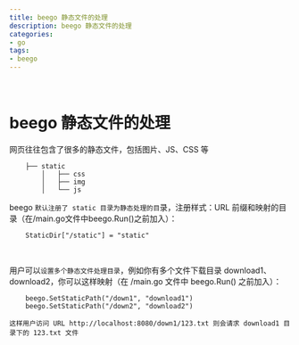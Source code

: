 ```yaml
---
title: beego 静态文件的处理
description: beego 静态文件的处理
categories:
- go
tags:
- beego
---
```


<br>


# beego 静态文件的处理


网页往往包含了很多的静态文件，包括图片、JS、CSS 等

        ├── static
            │   ├── css
            │   ├── img
            │   └── js
    

beego `默认注册了 static 目录为静态处理的目`录，注册样式：URL 前缀和映射的目录（在/main.go文件中beego.Run()之前加入）：

        StaticDir["/static"] = "static"


<br>


用户可以`设置多个静态文件处理目录`，例如你有多个文件下载目录 download1、download2，你可以这样映射（在 /main.go 文件中 beego.Run() 之前加入）：

        beego.SetStaticPath("/down1", "download1")
        beego.SetStaticPath("/down2", "download2")

    这样用户访问 URL http://localhost:8080/down1/123.txt 则会请求 download1 目录下的 123.txt 文件